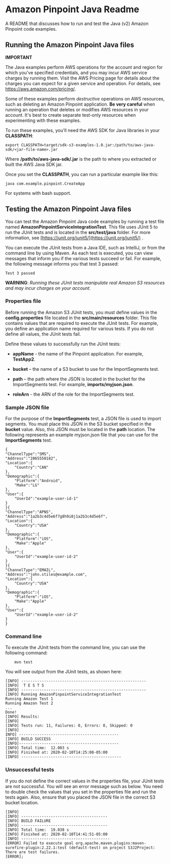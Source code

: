 # Amazon Pinpoint Java Readme

A README that discusses how to run and test the Java (v2) Amazon Pinpoint code examples.

## Running the Amazon Pinpoint Java files

**IMPORTANT**

The Java examples perform AWS operations for the account and region for which you've specified credentials, and you may incur AWS service charges by running them. Visit the AWS Pricing page for details about the charges you can expect for a given service and operation. For details, see https://aws.amazon.com/pricing/.   

Some of these examples perform *destructive* operations on AWS resources, such as deleting an Amazon Pinpoint application. **Be very careful** when running an operation that deletes or modifies AWS resources in your account. It's best to create separate test-only resources when experimenting with these examples.

To run these examples, you'll need the AWS SDK for Java libraries in your **CLASSPATH**:

	export CLASSPATH=target/sdk-s3-examples-1.0.jar:/path/to/aws-java-sdk/<jar-file-name>.jar

Where  **/path/to/aws-java-sdk/<jar-file-name>.jar** is the path to where you extracted or built the AWS Java SDK jar.

Once you set the **CLASSPATH**, you can run a particular example like this:

	java com.example.pinpoint.CreateApp

For systems with bash support.

 ## Testing the Amazon Pinpoint Java files

You can test the Amazon Pinpoint Java code examples by running a test file named **AmazonPinpointServiceIntegrationTest**. This file uses JUnit 5 to run the JUnit tests and is located in the **src/test/java** folder. For more information, see [https://junit.org/junit5/](https://junit.org/junit5/) .

You can execute the JUnit tests from a Java IDE, such as IntelliJ, or from the command line by using Maven. As each test is executed, you can view messages that inform you if the various tests succeed or fail. For example, the following message informs you that test 3 passed:

	Test 3 passed

**WARNING**: _Running these JUnit tests manipulate real Amazon S3 resources and may incur charges on your account._

 ### Properties file
Before running the Amazon S3  JUnit tests, you must define values in the **config.properties** file located in the **src/main/resources** folder. This file contains values that are required to execute the JUnit tests. For example, you define an application name required for various tests. If you do not define all values, the JUnit tests fail.

Define these values to successfully run the JUnit tests:

- **appName** - the name of the Pinpoint application. For example, **TestApp2**.

- **bucket** – the name of a S3 bucket to use for the ImportSegments test. 

- **path** – the path where the JSON is located in the bucket for the ImportSegments test. For example, **imports/myjson.json**.

- **roleArn** - the ARN of the role for the ImportSegments test.


###  Sample JSON file

For the purpose of the **ImportSegments** test, a JSON file is used to import segments. You must place this JSON in the S3 bucket specified in the **bucket** value. Also, this JSON must be located in the **path** location. The following represents an example myjson.json file that you can use for the **ImportSegments** test.   

	{
   	"ChannelType":"SMS",
   	"Address":"2065550182",
   	"Location":{
      	"Country":"CAN"
   	},
   	"Demographic":{
        "Platform":"Android",
      	"Make":"LG"
   	},
   	"User":{
      	"UserId":"example-user-id-1"
   	}
	}{
   	"ChannelType":"APNS",
   	"Address":"1a2b3c4d5e6f7g8h9i0j1a2b3c4d5e6f",
   	"Location":{
      	"Country":"USA"
   	},
   	"Demographic":{
      	"Platform":"iOS",
      	"Make":"Apple"
   	},
   	"User":{
      	"UserId":"example-user-id-2"
   	}
	}{
   	"ChannelType":"EMAIL",
   	"Address":"john.stiles@example.com",
   	"Location":{
        "Country":"USA"
   	},
   	"Demographic":{
      	"Platform":"iOS",
      	"Make":"Apple"
   	},
   	"User":{
      	"UserId":"example-user-id-2"
   	}
	}


### Command line

To execute the JUnit tests from the command line, you can use the following command:

		mvn test
You will see output from the JUnit tests, as shown here:

	[INFO] -------------------------------------------------------
	[INFO]  T E S T S
	[INFO] -------------------------------------------------------
	[INFO] Running AmazonPinpointServiceIntegrationTest
	Running Amazon Test 1
	Running Amazon Test 2
	...
	Done!
	[INFO] Results:
	[INFO]
	[INFO] Tests run: 11, Failures: 0, Errors: 0, Skipped: 0
	[INFO]
	INFO] --------------------------------------------
	[INFO] BUILD SUCCESS
	[INFO]--------------------------------------------
	[INFO] Total time:  12.003 s
	[INFO] Finished at: 2020-02-10T14:25:08-05:00
	[INFO] --------------------------------------------

### Unsuccessful tests

If you do not define the correct values in the properties file, your JUnit tests are not successful. You will see an error message such as below. You need to double check the values that you set in the properties file and run the tests again. Also, ensure that you placed the JSON file in the correct S3 bucket location.

	[INFO]
	[INFO] --------------------------------------
	[INFO] BUILD FAILURE
	[INFO] --------------------------------------
	[INFO] Total time:  19.038 s
	[INFO] Finished at: 2020-02-10T14:41:51-05:00
	[INFO] ---------------------------------------
	[ERROR] Failed to execute goal org.apache.maven.plugins:maven-surefire-plugin:2.22.1:test (default-test) on project S3J2Project:  There are test failures.
	[ERROR];
